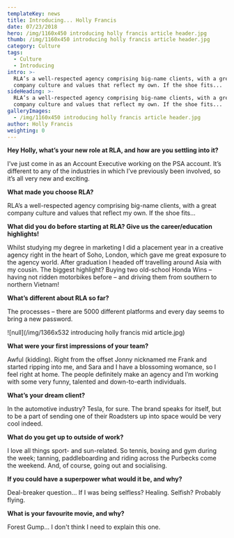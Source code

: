 ```yaml
---
templateKey: news
title: Introducing... Holly Francis
date: 07/23/2018
hero: /img/1160x450 introducing holly francis article header.jpg
thumb: /img/1160x450 introducing holly francis article header.jpg
category: Culture
tags:
  - Culture
  - Introducing
intro: >-
  RLA’s a well-respected agency comprising big-name clients, with a great
  company culture and values that reflect my own. If the shoe fits... 
sideHeading: >-
  RLA’s a well-respected agency comprising big-name clients, with a great
  company culture and values that reflect my own. If the shoe fits... 
galleryImages:
  - /img/1160x450 introducing holly francis article header.jpg
author: Holly Francis
weighting: 0
---
```

**Hey Holly, what’s your new role at RLA, and how are you settling into it?**

I’ve just come in as an Account Executive working on the PSA account. It’s different to any of the industries in which I’ve previously been involved, so it’s all very new and exciting.



**What made you choose RLA?**

RLA’s a well-respected agency comprising big-name clients, with a great company culture and values that reflect my own. If the shoe fits... 



**What did you do before starting at RLA? Give us the career/education highlights!**

Whilst studying my degree in marketing I did a placement year in a creative agency right in the heart of Soho, London, which gave me great exposure to the agency world. After graduation I headed off travelling around Asia with my cousin. The biggest highlight? Buying two old-school Honda Wins – having not ridden motorbikes before – and driving them from southern to northern Vietnam!



**What’s different about RLA so far?**

The processes – there are 5000 different platforms and every day seems to bring a new password. 

![null](/img/1366x532 introducing holly francis mid article.jpg)



**What were your first impressions of your team?**

Awful (kidding). Right from the offset Jonny nicknamed me Frank and started ripping into me, and Sara and I have a blossoming womance, so I feel right at home. The people definitely make an agency and I’m working with some very funny, talented and down-to-earth individuals. 



**What’s your dream client?**

In the automotive industry? Tesla, for sure. The brand speaks for itself, but to be a part of sending one of their Roadsters up into space would be very cool indeed.



**What do you get up to outside of work?**

I love all things sport- and sun-related. So tennis, boxing and gym during the week; tanning, paddleboarding and riding across the Purbecks come the weekend. And, of course, going out and socialising. 



**If you could have a superpower what would it be, and why?**

Deal-breaker question... If I was being selfless? Healing. Selfish? Probably flying. 



**What is your favourite movie, and why?**

Forest Gump... I don't think I need to explain this one.
